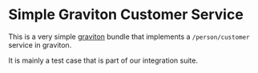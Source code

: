 # Simple Graviton Customer Service

This is a very simple [graviton](https://github.com/libgraviton/graviton) bundle that implements a ``/person/customer`` service in graviton.

It is mainly a test case that is part of our integration suite.
